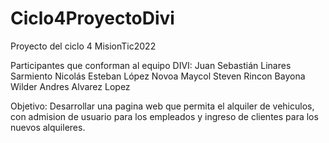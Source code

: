 # Ciclo4ProyectoDivi
Proyecto del ciclo 4 MisionTic2022

Participantes que conforman al equipo DIVI:
  Juan Sebastián Linares Sarmiento
  Nicolás Esteban López Novoa
  Maycol Steven Rincon Bayona
  Wilder Andres Alvarez Lopez

Objetivo:
  Desarrollar una pagina web que permita el alquiler de vehiculos, con admision de usuario para los empleados y ingreso de clientes para los nuevos alquileres.
